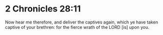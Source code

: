 # 2 Chronicles 28:11

Now hear me therefore, and deliver the captives again, which ye have taken captive of your brethren: for the fierce wrath of the LORD [is] upon you.